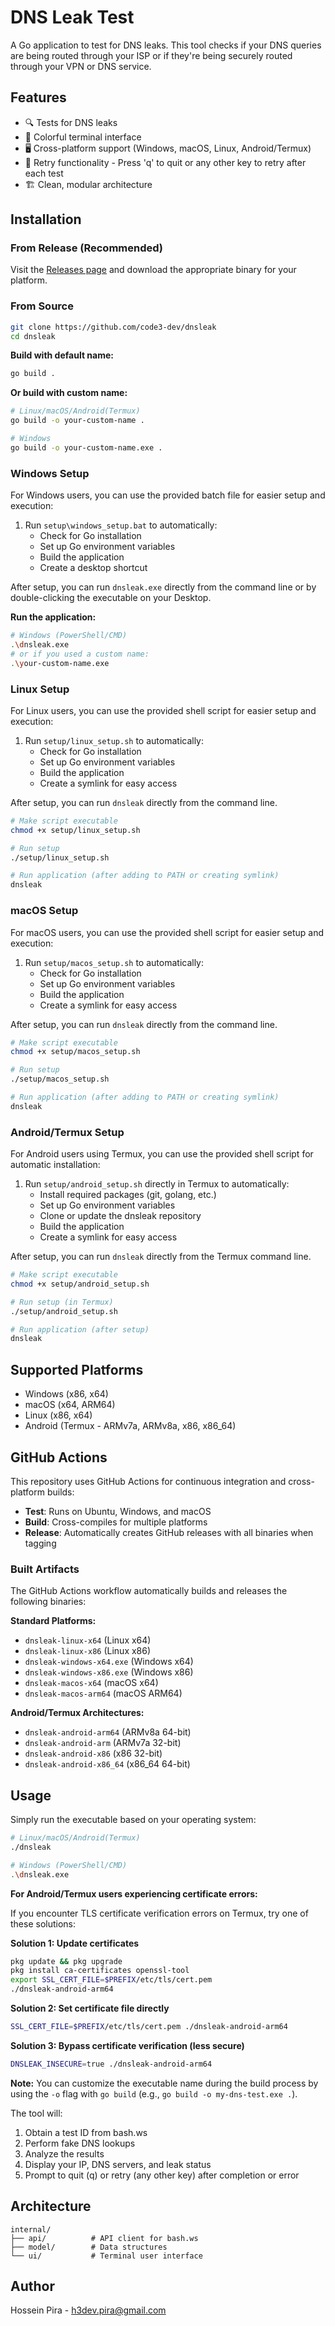 # DNS Leak Test

A Go application to test for DNS leaks. This tool checks if your DNS queries are being routed through your ISP or if they're being securely routed through your VPN or DNS service.

## Features

- 🔍 Tests for DNS leaks
- 🎨 Colorful terminal interface
- 🖥️ Cross-platform support (Windows, macOS, Linux, Android/Termux)
- 🔄 Retry functionality - Press 'q' to quit or any other key to retry after each test
- 🏗️ Clean, modular architecture

## Installation

### From Release (Recommended)

Visit the [Releases page](https://github.com/code3-dev/dnsleak/releases) and download the appropriate binary for your platform.

### From Source

```bash
git clone https://github.com/code3-dev/dnsleak
cd dnsleak
```

**Build with default name:**

```bash
go build .
```

**Or build with custom name:**

```bash
# Linux/macOS/Android(Termux)
go build -o your-custom-name .

# Windows
go build -o your-custom-name.exe .
```

### Windows Setup

For Windows users, you can use the provided batch file for easier setup and execution:

1. Run `setup\windows_setup.bat` to automatically:
   - Check for Go installation
   - Set up Go environment variables
   - Build the application
   - Create a desktop shortcut

After setup, you can run `dnsleak.exe` directly from the command line or by double-clicking the executable on your Desktop.

**Run the application:**

```bash
# Windows (PowerShell/CMD)
.\dnsleak.exe
# or if you used a custom name:
.\your-custom-name.exe
```

### Linux Setup

For Linux users, you can use the provided shell script for easier setup and execution:

1. Run `setup/linux_setup.sh` to automatically:
   - Check for Go installation
   - Set up Go environment variables
   - Build the application
   - Create a symlink for easy access

After setup, you can run `dnsleak` directly from the command line.

```bash
# Make script executable
chmod +x setup/linux_setup.sh

# Run setup
./setup/linux_setup.sh

# Run application (after adding to PATH or creating symlink)
dnsleak
```

### macOS Setup

For macOS users, you can use the provided shell script for easier setup and execution:

1. Run `setup/macos_setup.sh` to automatically:
   - Check for Go installation
   - Set up Go environment variables
   - Build the application
   - Create a symlink for easy access

After setup, you can run `dnsleak` directly from the command line.

```bash
# Make script executable
chmod +x setup/macos_setup.sh

# Run setup
./setup/macos_setup.sh

# Run application (after adding to PATH or creating symlink)
dnsleak
```

### Android/Termux Setup

For Android users using Termux, you can use the provided shell script for automatic installation:

1. Run `setup/android_setup.sh` directly in Termux to automatically:
   - Install required packages (git, golang, etc.)
   - Set up Go environment variables
   - Clone or update the dnsleak repository
   - Build the application
   - Create a symlink for easy access

After setup, you can run `dnsleak` directly from the Termux command line.

```bash
# Make script executable
chmod +x setup/android_setup.sh

# Run setup (in Termux)
./setup/android_setup.sh

# Run application (after setup)
dnsleak
```

## Supported Platforms

- Windows (x86, x64)
- macOS (x64, ARM64)
- Linux (x86, x64)
- Android (Termux - ARMv7a, ARMv8a, x86, x86_64)

## GitHub Actions

This repository uses GitHub Actions for continuous integration and cross-platform builds:

- **Test**: Runs on Ubuntu, Windows, and macOS
- **Build**: Cross-compiles for multiple platforms
- **Release**: Automatically creates GitHub releases with all binaries when tagging

### Built Artifacts

The GitHub Actions workflow automatically builds and releases the following binaries:

**Standard Platforms:**
- `dnsleak-linux-x64` (Linux x64)
- `dnsleak-linux-x86` (Linux x86)
- `dnsleak-windows-x64.exe` (Windows x64)
- `dnsleak-windows-x86.exe` (Windows x86)
- `dnsleak-macos-x64` (macOS x64)
- `dnsleak-macos-arm64` (macOS ARM64)

**Android/Termux Architectures:**
- `dnsleak-android-arm64` (ARMv8a 64-bit)
- `dnsleak-android-arm` (ARMv7a 32-bit)
- `dnsleak-android-x86` (x86 32-bit)
- `dnsleak-android-x86_64` (x86_64 64-bit)

## Usage

Simply run the executable based on your operating system:

```bash
# Linux/macOS/Android(Termux)
./dnsleak

# Windows (PowerShell/CMD)
.\dnsleak.exe
```

**For Android/Termux users experiencing certificate errors:**

If you encounter TLS certificate verification errors on Termux, try one of these solutions:

**Solution 1: Update certificates**
```bash
pkg update && pkg upgrade
pkg install ca-certificates openssl-tool
export SSL_CERT_FILE=$PREFIX/etc/tls/cert.pem
./dnsleak-android-arm64
```

**Solution 2: Set certificate file directly**
```bash
SSL_CERT_FILE=$PREFIX/etc/tls/cert.pem ./dnsleak-android-arm64
```

**Solution 3: Bypass certificate verification (less secure)**
```bash
DNSLEAK_INSECURE=true ./dnsleak-android-arm64
```

**Note:** You can customize the executable name during the build process by using the `-o` flag with `go build` (e.g., `go build -o my-dns-test.exe .`).

The tool will:
1. Obtain a test ID from bash.ws
2. Perform fake DNS lookups
3. Analyze the results
4. Display your IP, DNS servers, and leak status
5. Prompt to quit (q) or retry (any other key) after completion or error

## Architecture

```
internal/
├── api/          # API client for bash.ws
├── model/        # Data structures
└── ui/           # Terminal user interface
```

## Author

Hossein Pira - [h3dev.pira@gmail.com](mailto:h3dev.pira@gmail.com)